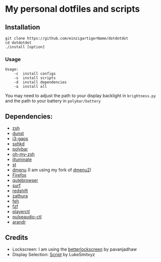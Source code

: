 # My personal dotfiles and scripts

## Installation
```
git clone https://github.com/einzigartigerName/dotdotdot
cd dotdotdot
./install [option]
```
### Usage
```
Usage:
    -c  install configs
    -s  install scripts
    -d  install dependencies
    -a  install all
```
You may need to adjust the path to your display backlight in `brightness.py` and the path to your battery in `polybar/battery`

## Dependencies:
* [zsh](http://www.zsh.org/)
* [dunst](https://dunst-project.org/)
* [i3-gaps](https://github.com/Airblader/i3)
* [sxhkd](https://github.com/baskerville/sxhkd)
* [polybar](https://github.com/jaagr/polybar)
* [oh-my-zsh](https://github.com/robbyrussell/oh-my-zsh)
* [illuminate](https://github.com/einzigartigername/illuminate)
* [st](https://st.suckless.org/)
* [dmenu](https://tools.suckless.org/dmenu/) (I am using my fork of [dmenu2](https://github.com/einzigartigerName/dmenu))
* [Firefox](https://www.mozilla.org/en-US/firefox/new/)
* [qutebrowser](https://qutebrowser.org/)
* [surf](https://surf.suckless.org/)
* [redshift](http://jonls.dk/redshift/)
* [zathura](https://wiki.archlinux.org/index.php/Zathura)
* [feh](https://wiki.archlinux.org/index.php/Feh)
* [fzf](https://github.com/junegunn/fzf)
* [playerctl](https://github.com/acrisci/playerctl)
* [pulseaudio-ctl](https://github.com/graysky2/pulseaudio-ctl)
* [arandr](https://christian.amsuess.com/tools/arandr/)

## Credits
* Lockscreen: I am using the [betterlockscreen](https://github.com/pavanjadhaw/betterlockscreen) by pavanjadhaw
* Display Selection: [Script](https://github.com/LukeSmithxyz/voidrice/blob/master/.scripts/i3cmds/displayselect) by LukeSmitxyz
